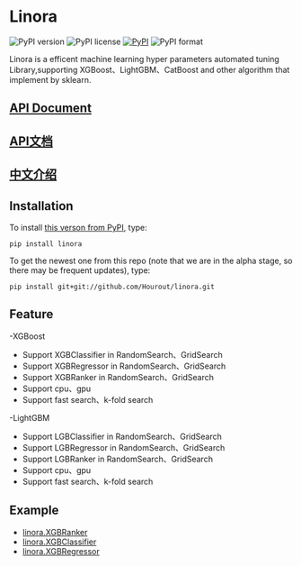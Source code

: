 # Linora



![PyPI version](https://img.shields.io/pypi/pyversions/linora.svg)
![PyPI license](https://img.shields.io/pypi/l/linora.svg)
[![PyPI](https://img.shields.io/pypi/v/linora.svg)](https://pypi.python.org/pypi/linora)
![PyPI format](https://img.shields.io/pypi/format/linora.svg)

Linora is a efficent machine learning hyper parameters automated tuning Library,supporting XGBoost、LightGBM、CatBoost and other algorithm that implement by sklearn. 
 


## [API Document](https://github.com/Hourout/linora/blob/master/document/English_API.md)
## [API文档](https://github.com/Hourout/linora/blob/master/document/Chinese_API.md)
## [中文介绍](https://github.com/Hourout/linora/blob/master/document/Chinese.md)

## Installation

To install [this verson from PyPI](https://pypi.org/project/linora/), type:

```
pip install linora
```

To get the newest one from this repo (note that we are in the alpha stage, so there may be frequent updates), type:

```
pip install git+git://github.com/Hourout/linora.git
```

## Feature
-XGBoost
  - Support XGBClassifier in RandomSearch、GridSearch
  - Support XGBRegressor in RandomSearch、GridSearch
  - Support XGBRanker in RandomSearch、GridSearch
  - Support cpu、gpu
  - Support fast search、k-fold search

-LightGBM
  - Support LGBClassifier in RandomSearch、GridSearch
  - Support LGBRegressor in RandomSearch、GridSearch
  - Support LGBRanker in RandomSearch、GridSearch
  - Support cpu、gpu
  - Support fast search、k-fold search

## Example
- [linora.XGBRanker](https://github.com/Hourout/linora/blob/master/example/XGBRanker.ipynb)
- [linora.XGBClassifier](https://github.com/Hourout/linora/blob/master/example/XGBClassifier.ipynb)
- [linora.XGBRegressor](https://github.com/Hourout/linora/blob/master/example/XGBRegressor.ipynb)
